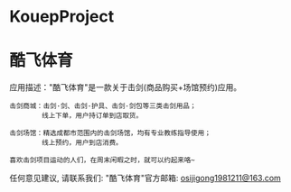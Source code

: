 # KouepProject
# 酷飞体育

  应用描述："酷飞体育"是一款关于击剑(商品购买+场馆预约)应用。

    击剑商城：击剑·剑、击剑·护具、击剑·剑包等三类击剑用品；
            线上下单，用户持订单到店取货。
            
    击剑场馆：精选成都市范围内的击剑场馆，均有专业教练指导使用；
            线上预约，用户到店消费。
    
    喜欢击剑项目运动的人们，在周末闲暇之时，就可以约起来咯~

   任何意见建议, 请联系我们: 
   "酷飞体育"官方邮箱: osijigong1981211@163.com
